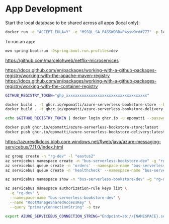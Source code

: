 # App Development

Start the local database to be shared across all apps (local only):

```sh
docker run -e "ACCEPT_EULA=Y" -e "MSSQL_SA_PASSWORD=P4ssw0rd#777" -p 1433:1433 -d mcr.microsoft.com/mssql/server:2022-latest
```

To run an app:

```sh
mvn spring-boot:run -Dspring-boot.run.profiles=dev
```

https://github.com/marcelohweb/netflix-microservices


https://docs.github.com/en/packages/working-with-a-github-packages-registry/working-with-the-apache-maven-registry
https://docs.github.com/en/packages/working-with-a-github-packages-registry/working-with-the-container-registry

```sh
GITHUB_REGISTRY_TOKEN="ghp_xxxxxxxxxxxxxxxxxxxxxxxxxxxxxxxxxxxx"

docker build . -t ghcr.io/epomatti/azure-serverless-bookstore-store --build-arg GITHUB_REGISTRY_TOKEN="$GITHUB_REGISTRY_TOKEN"
docker build . -t ghcr.io/epomatti/azure-serverless-bookstore-delivery --build-arg GITHUB_REGISTRY_TOKEN="$GITHUB_REGISTRY_TOKEN"

echo $GITHUB_REGISTRY_TOKEN | docker login ghcr.io -u epomatti --password-stdin

docker push ghcr.io/epomatti/azure-serverless-bookstore-store:latest
docker push ghcr.io/epomatti/azure-serverless-bookstore-delivery:latest
```



https://azuresdkdocs.blob.core.windows.net/$web/java/azure-messaging-servicebus/7.11.0/index.html


```sh
az group create -n "rg-dev" -l "eastus2"
az servicebus namespace create -n "bus-serverless-bookstore-dev" -g "rg-dev" -l "eastus2"
az servicebus queue create -n 'orders' --namespace-name "bus-serverless-bookstore-dev" -g "rg-dev"
az servicebus queue create -n 'healthcheck' --namespace-name "bus-serverless-bookstore-dev" -g "rg-dev" --default-message-time-to-live "00:00:05"

az servicebus namespace show -n "bus-serverless-bookstore-dev" -g "rg-dev"

az servicebus namespace authorization-rule keys list \
  -g "rg-dev" \
  --namespace-name "bus-serverless-bookstore-dev" \
  --name "RootManageSharedAccessKey" \
  --query "primaryConnectionString" -o tsv
```

```sh
export AZURE_SERVICEBUS_CONNECTION_STRING="Endpoint=sb://{NAMESPACE}.servicebus.windows.net/;SharedAccessKeyName=RootManageSharedAccessKey;SharedAccessKey={SHARED_ACCESS_KEY"
```
